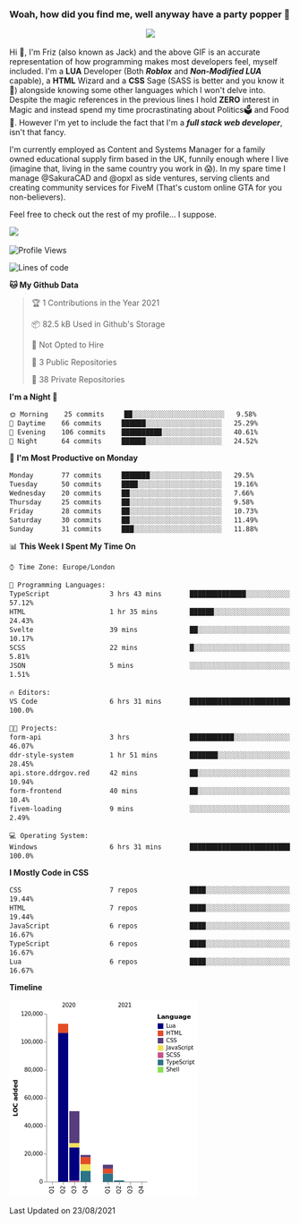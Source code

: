 ### Woah, how did you find me, well anyway have a party popper 🎉

<p align="center">
  <img  src="https://66.media.tumblr.com/d2766024a15e8c140bf20f314664eed2/d1615166bf58615c-d8/s400x600/aabc473a64edc43599d5345fd1e9e792d66ecc48.gifv">
</p>

Hi :wave:, I'm Friz (also known as Jack) and the above GIF is an accurate representation of how programming makes most developers feel, myself included. I'm a **LUA** Developer (Both ***Roblox*** and ***Non-Modified LUA*** capable), a **HTML** Wizard and a **CSS** Sage (SASS is better and you know it :pray:) alongside knowing some other languages which I won't delve into. Despite the magic references in the previous lines I hold **ZERO** interest in Magic and instead spend my time procrastinating about Politics🗳️ and Food🍔. However I'm yet to include the fact that I'm a ***full stack web developer***, isn't that fancy.

I'm currently employed as Content and Systems Manager for a family owned educational supply firm based in the UK, funnily enough where I live (imagine that, living in the same country you work in 😱). In my spare time I manage @SakuraCAD and @opxl as side ventures, serving clients and creating community services for FiveM (That's custom online GTA for you non-believers).

Feel free to check out the rest of my profile... I suppose.

<a href="https://github.com/anuraghazra/github-readme-stats">
  <img  src="https://github-readme-stats.vercel.app/api?username=JackOPXL&count_private=true&show_icons=true&theme=tokyonight" />
</a>



<!--START_SECTION:waka-->
![Profile Views](http://img.shields.io/badge/Profile%20Views-0-blue)

![Lines of code](https://img.shields.io/badge/From%20Hello%20World%20I%27ve%20Written-197612%20lines%20of%20code-blue)

**🐱 My Github Data** 

> 🏆 1 Contributions in the Year 2021
 > 
> 📦 82.5 kB Used in Github's Storage 
 > 
> 🚫 Not Opted to Hire
 > 
> 📜 3 Public Repositories 
 > 
> 🔑 38 Private Repositories  
 > 
**I'm a Night 🦉** 

```text
🌞 Morning    25 commits     ██░░░░░░░░░░░░░░░░░░░░░░░   9.58% 
🌆 Daytime    66 commits     ██████░░░░░░░░░░░░░░░░░░░   25.29% 
🌃 Evening    106 commits    ██████████░░░░░░░░░░░░░░░   40.61% 
🌙 Night      64 commits     ██████░░░░░░░░░░░░░░░░░░░   24.52%

```
📅 **I'm Most Productive on Monday** 

```text
Monday       77 commits     ███████░░░░░░░░░░░░░░░░░░   29.5% 
Tuesday      50 commits     ████░░░░░░░░░░░░░░░░░░░░░   19.16% 
Wednesday    20 commits     ██░░░░░░░░░░░░░░░░░░░░░░░   7.66% 
Thursday     25 commits     ██░░░░░░░░░░░░░░░░░░░░░░░   9.58% 
Friday       28 commits     ██░░░░░░░░░░░░░░░░░░░░░░░   10.73% 
Saturday     30 commits     ██░░░░░░░░░░░░░░░░░░░░░░░   11.49% 
Sunday       31 commits     ███░░░░░░░░░░░░░░░░░░░░░░   11.88%

```


📊 **This Week I Spent My Time On** 

```text
⌚︎ Time Zone: Europe/London

💬 Programming Languages: 
TypeScript               3 hrs 43 mins       ██████████████░░░░░░░░░░░   57.12% 
HTML                     1 hr 35 mins        ██████░░░░░░░░░░░░░░░░░░░   24.43% 
Svelte                   39 mins             ██░░░░░░░░░░░░░░░░░░░░░░░   10.17% 
SCSS                     22 mins             █░░░░░░░░░░░░░░░░░░░░░░░░   5.81% 
JSON                     5 mins              ░░░░░░░░░░░░░░░░░░░░░░░░░   1.51%

🔥 Editors: 
VS Code                  6 hrs 31 mins       █████████████████████████   100.0%

🐱‍💻 Projects: 
form-api                 3 hrs               ███████████░░░░░░░░░░░░░░   46.07% 
ddr-style-system         1 hr 51 mins        ███████░░░░░░░░░░░░░░░░░░   28.45% 
api.store.ddrgov.red     42 mins             ██░░░░░░░░░░░░░░░░░░░░░░░   10.94% 
form-frontend            40 mins             ██░░░░░░░░░░░░░░░░░░░░░░░   10.4% 
fivem-loading            9 mins              ░░░░░░░░░░░░░░░░░░░░░░░░░   2.49%

💻 Operating System: 
Windows                  6 hrs 31 mins       █████████████████████████   100.0%

```

**I Mostly Code in CSS** 

```text
CSS                      7 repos             ████░░░░░░░░░░░░░░░░░░░░░   19.44% 
HTML                     7 repos             ████░░░░░░░░░░░░░░░░░░░░░   19.44% 
JavaScript               6 repos             ████░░░░░░░░░░░░░░░░░░░░░   16.67% 
TypeScript               6 repos             ████░░░░░░░░░░░░░░░░░░░░░   16.67% 
Lua                      6 repos             ████░░░░░░░░░░░░░░░░░░░░░   16.67%

```


**Timeline**

![Chart not found](https://raw.githubusercontent.com/JackOPXL/JackOPXL/master/charts/bar_graph.png) 


 Last Updated on 23/08/2021
<!--END_SECTION:waka-->

